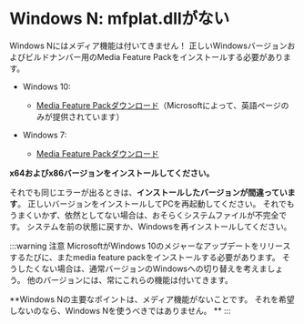 # Windows N: mfplat.dllがない

Windows Nにはメディア機能は付いてきません！ 正しいWindowsバージョンおよびビルドナンバー用のMedia Feature Packをインストールする必要があります。

* Windows 10:
  * [Media Feature Packダウンロード](https://www.microsoft.com/en-us/software-download/mediafeaturepack)（Microsoftによって、英語ページのみが提供されています）

* Windows 7:
  * [Media Feature Packダウンロード](https://www.microsoft.com/download/details.aspx?id=16546)

**x64およびx86バージョンをインストールしてください。**

それでも同じエラーが出るときは、**インストールしたバージョンが間違っています**。 正しいバージョンをインストールしてPCを再起動してください。 それでもうまくいかず、依然としてない場合は、おそらくシステムファイルが不完全です。 システムを前の状態に戻すか、Windowsを再インストールしてください。

:::warning 注意 MicrosoftがWindows 10のメジャーなアップデートをリリースするたびに、またmedia feature packをインストールする必要があります。 そうしたくない場合は、通常バージョンのWindowsへの切り替えを考えましょう。 他のバージョンには、常にこれらの機能は付いてきます。

**Windows Nの主要なポイントは、メディア機能がないことです。 それを希望しないのなら、Windows Nを使うべきではありません。 ** :::